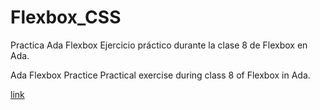 # Flexbox_CSS
Practica Ada Flexbox
Ejercicio práctico durante la clase 8 de Flexbox en Ada. 

Ada Flexbox Practice
Practical exercise during class 8 of Flexbox in Ada. 

<a href="http://nathaviccari.github.io/Flexbox_CSS">link</a>
